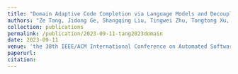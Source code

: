 ```yaml
---
title: "Domain Adaptive Code Completion via Language Models and Decoupled Domain Databases"
authors: "Ze Tang, Jidong Ge, Shangqing Liu, Tingwei Zhu, Tongtong Xu, Liguo Huang, Bin Luo"
collection: publications
permalink: /publication/2023-09-11-tang2023domain
date: 2023-09-11
venue: 'the 38th IEEE/ACM International Conference on Automated Software Engineering (ASE 2023)'
paperurl: 
citation: 
---
```

